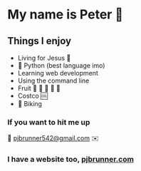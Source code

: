 # My name is Peter :evergreen_tree:

## Things I enjoy

- Living for Jesus :raised_hands:
- :snake: Python (best language imo)
- Learning web development
- Using the command line
- Fruit :green_apple: :watermelon: :pineapple: :grapes: :strawberry:
- Costco :cool:
- :bicyclist: Biking

### If you want to hit me up

:email: pjbrunner542@gmail.com :envelope:

### I have a website too, [pjbrunner.com](pjbrunner.com)

<!--
**pjbrunner/pjbrunner** is a ✨ _special_ ✨ repository because its `README.md` (this file) appears on your GitHub profile.

Here are some ideas to get you started:

- 🔭 I’m currently working on ...
- 🌱 I’m currently learning ...
- 👯 I’m looking to collaborate on ...
- 🤔 I’m looking for help with ...
- 💬 Ask me about ...
- 📫 How to reach me: ...
- 😄 Pronouns: ...
- ⚡ Fun fact: ...
-->

